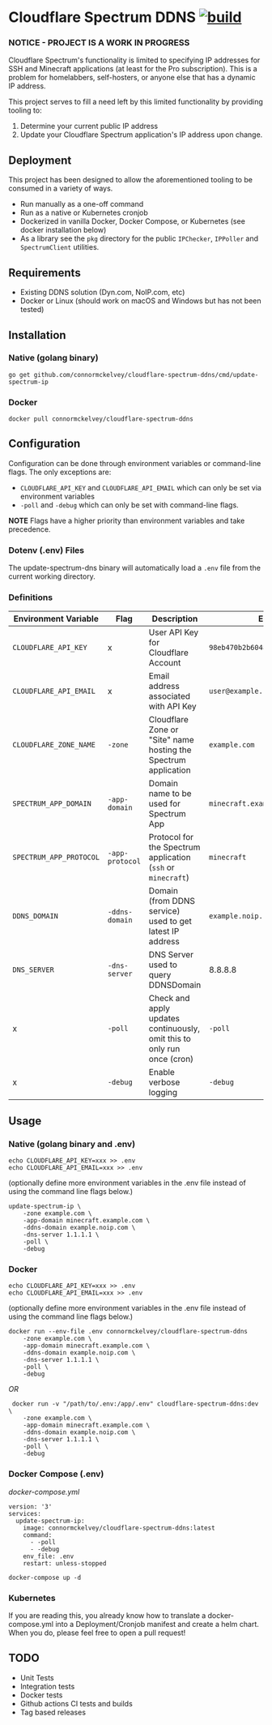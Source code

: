 # Cloudflare Spectrum DDNS [![build](https://github.com/connormckelvey/cloudflare-spectrum-ddns/actions/workflows/build.yml/badge.svg)](https://github.com/connormckelvey/cloudflare-spectrum-ddns/actions/workflows/build.yml)

### NOTICE - PROJECT IS A WORK IN PROGRESS

Cloudflare Spectrum's functionality is limited to specifying IP addresses for SSH and Minecraft applications (at least for the Pro subscription). This is a problem for homelabbers, self-hosters, or anyone else that has a dynamic IP address.

This project serves to fill a need left by this limited functionality by providing tooling to:
1. Determine your current public IP address
2. Update your Cloudflare Spectrum application's IP address upon change.

## Deployment
This project has been designed to allow the aforementioned tooling to be consumed in a variety of ways.
- Run manually as a one-off command
- Run as a native or Kubernetes cronjob
- Dockerized in vanilla Docker, Docker Compose, or Kubernetes (see docker installation below)
- As a library see the `pkg` directory for the public `IPChecker`, `IPPoller` and `SpectrumClient` utilities.

## Requirements

- Existing DDNS solution (Dyn.com, NoIP.com, etc)
- Docker or Linux (should work on macOS and Windows but has not been tested)

## Installation

### Native (golang binary)

```
go get github.com/connormckelvey/cloudflare-spectrum-ddns/cmd/update-spectrum-ip
```

### Docker

```
docker pull connormckelvey/cloudflare-spectrum-ddns
```

## Configuration

Configuration can be done through environment variables or command-line flags. The only exceptions are:
- `CLOUDFLARE_API_KEY` and `CLOUDFLARE_API_EMAIL` which can only be set via environment variables
- `-poll` and `-debug` which can only be set with command-line flags.

**NOTE** Flags have a higher priority than environment variables and take precedence.

### Dotenv (.env) Files
The update-spectrum-dns binary will automatically load a `.env` file from the current working directory.


### Definitions

|Environment Variable|Flag|Description|Example
|---|---|---|---|
|`CLOUDFLARE_API_KEY`|x|User API Key for Cloudflare Account|`98eb470b2b60482e259d28648895d9e1`|
|`CLOUDFLARE_API_EMAIL`|x|Email address associated with API Key|`user@example.com`|
|`CLOUDFLARE_ZONE_NAME`|`-zone`|Cloudflare Zone or "Site" name hosting the Spectrum application|`example.com`|
|`SPECTRUM_APP_DOMAIN`|`-app-domain`|Domain name to be used for Spectrum App|`minecraft.example.com`|
|`SPECTRUM_APP_PROTOCOL`|`-app-protocol`|Protocol for the Spectrum application (`ssh` or `minecraft`)| `minecraft`
|`DDNS_DOMAIN`|`-ddns-domain`|Domain (from DDNS service) used to get latest IP address|`example.noip.com`|
|`DNS_SERVER`|`-dns-server`|DNS Server used to query DDNSDomain|8.8.8.8|
|x|`-poll`|Check and apply updates continuously, omit this to only run once (cron)|`-poll`|
|x|`-debug`|Enable verbose logging|`-debug`|


## Usage

### Native (golang binary and .env)

```
echo CLOUDFLARE_API_KEY=xxx >> .env
echo CLOUDFLARE_API_EMAIL=xxx >> .env
```
(optionally define more environment variables in the .env file instead of using the command line flags below.)


```
update-spectrum-ip \
    -zone example.com \
    -app-domain minecraft.example.com \
    -ddns-domain example.noip.com \
    -dns-server 1.1.1.1 \
    -poll \
    -debug
```

### Docker

```
echo CLOUDFLARE_API_KEY=xxx >> .env
echo CLOUDFLARE_API_EMAIL=xxx >> .env
```
(optionally define more environment variables in the .env file instead of using the command line flags below.)

```
docker run --env-file .env connormckelvey/cloudflare-spectrum-ddns
    -zone example.com \
    -app-domain minecraft.example.com \
    -ddns-domain example.noip.com \
    -dns-server 1.1.1.1 \
    -poll \
    -debug
```

*OR* 

```
 docker run -v "/path/to/.env:/app/.env" cloudflare-spectrum-ddns:dev \
    -zone example.com \
    -app-domain minecraft.example.com \
    -ddns-domain example.noip.com \
    -dns-server 1.1.1.1 \
    -poll \
    -debug
 ```


### Docker Compose (.env)

*docker-compose.yml*

```
version: '3'
services:
  update-spectrum-ip:
    image: connormckelvey/cloudflare-spectrum-ddns:latest
    command: 
      - -poll
      - -debug
    env_file: .env
    restart: unless-stopped
```

```
docker-compose up -d
```

### Kubernetes

If you are reading this, you already know how to translate a docker-compose.yml into a Deployment/Cronjob manifest and create a helm chart. When you do, please feel free to open a pull request!

## TODO

- Unit Tests
- Integration tests
- Docker tests
- Github actions CI tests and builds
- Tag based releases
